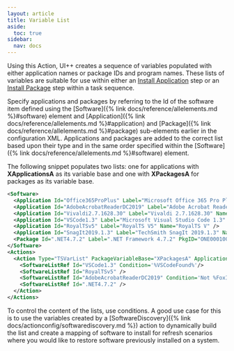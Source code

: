 ```yaml
---
layout: article
title: Variable List
aside:
  toc: true
sidebar:
  nav: docs
---
```


Using this Action, UI++ creates a sequence of variables populated with either application names or package IDs and program names. These lists of variables are suitable for use within either an  [Install Application](https://docs.microsoft.com/en-us/sccm/osd/understand/task-sequence-steps#BKMK_InstallApplication) step or an [Install Package](https://docs.microsoft.com/en-us/sccm/osd/understand/task-sequence-steps#BKMK_InstallPackage) step within a task sequence.

Specify applications and packages by referring to the Id of the software item defined using the [Software]({% link docs/reference/allelements.md %}#software) element and [Application]({% link docs/reference/allelements.md %}#application) and [Package]({% link docs/reference/allelements.md %}#package) sub-elements earlier in the configuration XML. Applications and packages are added to the correct list based upon their type and in the same order specified within the [Software]({% link docs/reference/allelements.md %}#software) element.

The following snippet populates two lists: one for applications with **XApplicationsA** as its variable base and one with **XPackagesA** for packages as its variable base. 

~~~ xml
<Software>
  <Application Id="Office365ProPlus" Label="Microsoft Office 365 Pro Plus" Name="Microsoft Office 365 Pro Plus"/>
  <Application Id="AdobeAcrobatReaderDC2019" Label="Adobe Acrobat Reader DC 2019" Name="Adobe Acrobat Reader DC 2019" />
  <Application Id="Vivaldi2.7.1628.30" Label="Vivaldi 2.7.1628.30" Name="Vivaldi 2.7.1628.30" />
  <Application Id="VSCode1.3" Label="Microsoft Visual Studio Code 1.3" Name="Microsoft Visual Studio Code 1.3" />
  <Application Id="RoyalTSv5" Label="RoyalTS V5" Name="RoyalTS V" />
  <Application Id="SnagIt2019.1.3" Label="TechSmith SnagIt 2019.1.3" Name="TechSmith SnagIt 2019.1.3" />
  <Package Id=".NET4.7.2" Label=".NET Framework 4.7.2" PkgID="ONE000100" ProgramName="Install .Net 4.7.2" />
</Software>
<Actions>
  <Action Type="TSVarList" PackageVariableBase="XPackagesA" ApplicationVariableBase="XApplicationsA">
    <SoftwareListRef Id="VSCode1.3" Condition='%VSCodeFound%'/>
    <SoftwareListRef Id="RoyalTSv5" />
    <SoftwareListRef Id="AdobeAcrobatReaderDC2019" Condition='Not %FoxItFound%'/>
    <SoftwareListRef Id=".NET4.7.2" />
  </Action>
</Actions>
~~~

To control the content of the lists, use conditions. A good use case for this is to use the variables created by a [SoftwareDiscovery]({% link docs/actionconfig/softwarediscovery.md %}) action to dynamically build the list and create a mapping of software to install for refresh scenarios where you would like to restore software previously installed on a system.